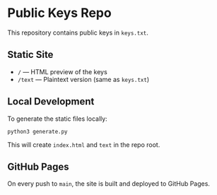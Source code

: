 # Public Keys Repo

This repository contains public keys in `keys.txt`.

## Static Site

- `/` — HTML preview of the keys
- `/text` — Plaintext version (same as `keys.txt`)

## Local Development

To generate the static files locally:

```fish
python3 generate.py
```

This will create `index.html` and `text` in the repo root.

## GitHub Pages

On every push to `main`, the site is built and deployed to GitHub Pages.
